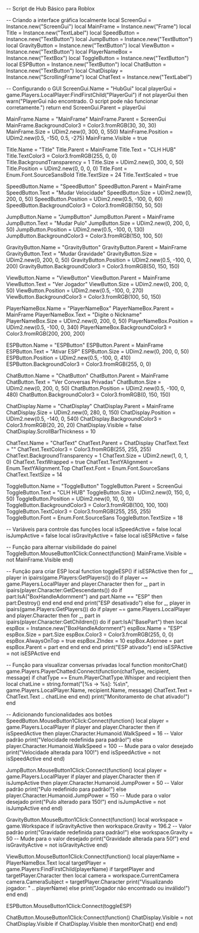 -- Script de Hub Básico para Roblox

-- Criando a interface gráfica localmente
local ScreenGui = Instance.new("ScreenGui")
local MainFrame = Instance.new("Frame")
local Title = Instance.new("TextLabel")
local SpeedButton = Instance.new("TextButton")
local JumpButton = Instance.new("TextButton")
local GravityButton = Instance.new("TextButton")
local ViewButton = Instance.new("TextButton")
local PlayerNameBox = Instance.new("TextBox")
local ToggleButton = Instance.new("TextButton")
local ESPButton = Instance.new("TextButton")
local ChatButton = Instance.new("TextButton")
local ChatDisplay = Instance.new("ScrollingFrame")
local ChatText = Instance.new("TextLabel")

-- Configurando o GUI
ScreenGui.Name = "HubGui"
local playerGui = game.Players.LocalPlayer:FindFirstChild("PlayerGui")
if not playerGui then
    warn("PlayerGui não encontrado. O script pode não funcionar corretamente.")
    return
end
ScreenGui.Parent = playerGui

MainFrame.Name = "MainFrame"
MainFrame.Parent = ScreenGui
MainFrame.BackgroundColor3 = Color3.fromRGB(30, 30, 30)
MainFrame.Size = UDim2.new(0, 300, 0, 550)
MainFrame.Position = UDim2.new(0.5, -150, 0.5, -275)
MainFrame.Visible = true

Title.Name = "Title"
Title.Parent = MainFrame
Title.Text = "CLH HUB"
Title.TextColor3 = Color3.fromRGB(255, 0, 0)
Title.BackgroundTransparency = 1
Title.Size = UDim2.new(0, 300, 0, 50)
Title.Position = UDim2.new(0, 0, 0, 0)
Title.Font = Enum.Font.SourceSansBold
Title.TextSize = 24
Title.TextScaled = true

SpeedButton.Name = "SpeedButton"
SpeedButton.Parent = MainFrame
SpeedButton.Text = "Mudar Velocidade"
SpeedButton.Size = UDim2.new(0, 200, 0, 50)
SpeedButton.Position = UDim2.new(0.5, -100, 0, 60)
SpeedButton.BackgroundColor3 = Color3.fromRGB(150, 50, 50)

JumpButton.Name = "JumpButton"
JumpButton.Parent = MainFrame
JumpButton.Text = "Mudar Pulo"
JumpButton.Size = UDim2.new(0, 200, 0, 50)
JumpButton.Position = UDim2.new(0.5, -100, 0, 130)
JumpButton.BackgroundColor3 = Color3.fromRGB(150, 100, 50)

GravityButton.Name = "GravityButton"
GravityButton.Parent = MainFrame
GravityButton.Text = "Mudar Gravidade"
GravityButton.Size = UDim2.new(0, 200, 0, 50)
GravityButton.Position = UDim2.new(0.5, -100, 0, 200)
GravityButton.BackgroundColor3 = Color3.fromRGB(50, 150, 150)

ViewButton.Name = "ViewButton"
ViewButton.Parent = MainFrame
ViewButton.Text = "Ver Jogador"
ViewButton.Size = UDim2.new(0, 200, 0, 50)
ViewButton.Position = UDim2.new(0.5, -100, 0, 270)
ViewButton.BackgroundColor3 = Color3.fromRGB(100, 50, 150)

PlayerNameBox.Name = "PlayerNameBox"
PlayerNameBox.Parent = MainFrame
PlayerNameBox.Text = "Digite o Nickname"
PlayerNameBox.Size = UDim2.new(0, 200, 0, 50)
PlayerNameBox.Position = UDim2.new(0.5, -100, 0, 340)
PlayerNameBox.BackgroundColor3 = Color3.fromRGB(200, 200, 200)

ESPButton.Name = "ESPButton"
ESPButton.Parent = MainFrame
ESPButton.Text = "Ativar ESP"
ESPButton.Size = UDim2.new(0, 200, 0, 50)
ESPButton.Position = UDim2.new(0.5, -100, 0, 410)
ESPButton.BackgroundColor3 = Color3.fromRGB(255, 0, 0)

ChatButton.Name = "ChatButton"
ChatButton.Parent = MainFrame
ChatButton.Text = "Ver Conversas Privadas"
ChatButton.Size = UDim2.new(0, 200, 0, 50)
ChatButton.Position = UDim2.new(0.5, -100, 0, 480)
ChatButton.BackgroundColor3 = Color3.fromRGB(0, 150, 150)

ChatDisplay.Name = "ChatDisplay"
ChatDisplay.Parent = MainFrame
ChatDisplay.Size = UDim2.new(0, 280, 0, 150)
ChatDisplay.Position = UDim2.new(0.5, -140, 0, 540)
ChatDisplay.BackgroundColor3 = Color3.fromRGB(20, 20, 20)
ChatDisplay.Visible = false
ChatDisplay.ScrollBarThickness = 10

ChatText.Name = "ChatText"
ChatText.Parent = ChatDisplay
ChatText.Text = ""
ChatText.TextColor3 = Color3.fromRGB(255, 255, 255)
ChatText.BackgroundTransparency = 1
ChatText.Size = UDim2.new(1, 0, 1, 0)
ChatText.TextWrapped = true
ChatText.TextYAlignment = Enum.TextYAlignment.Top
ChatText.Font = Enum.Font.SourceSans
ChatText.TextSize = 14

ToggleButton.Name = "ToggleButton"
ToggleButton.Parent = ScreenGui
ToggleButton.Text = "CLH HUB"
ToggleButton.Size = UDim2.new(0, 150, 0, 50)
ToggleButton.Position = UDim2.new(0, 10, 0, 10)
ToggleButton.BackgroundColor3 = Color3.fromRGB(100, 100, 100)
ToggleButton.TextColor3 = Color3.fromRGB(255, 255, 255)
ToggleButton.Font = Enum.Font.SourceSans
ToggleButton.TextSize = 18

-- Variáveis para controle das funções
local isSpeedActive = false
local isJumpActive = false
local isGravityActive = false
local isESPActive = false

-- Função para alternar visibilidade do painel
ToggleButton.MouseButton1Click:Connect(function()
    MainFrame.Visible = not MainFrame.Visible
end)

-- Função para criar ESP
local function toggleESP()
    if isESPActive then
        for _, player in ipairs(game.Players:GetPlayers()) do
            if player ~= game.Players.LocalPlayer and player.Character then
                for _, part in ipairs(player.Character:GetDescendants()) do
                    if part:IsA("BoxHandleAdornment") and part.Name == "ESP" then
                        part:Destroy()
                    end
                end
            end
        end
        print("ESP desativado")
    else
        for _, player in ipairs(game.Players:GetPlayers()) do
            if player ~= game.Players.LocalPlayer and player.Character then
                for _, part in ipairs(player.Character:GetChildren()) do
                    if part:IsA("BasePart") then
                        local espBox = Instance.new("BoxHandleAdornment")
                        espBox.Name = "ESP"
                        espBox.Size = part.Size
                        espBox.Color3 = Color3.fromRGB(255, 0, 0)
                        espBox.AlwaysOnTop = true
                        espBox.ZIndex = 10
                        espBox.Adornee = part
                        espBox.Parent = part
                    end
                end
            end
        end
        print("ESP ativado")
    end
    isESPActive = not isESPActive
end

-- Função para visualizar conversas privadas
local function monitorChat()
    game.Players.PlayerChatted:Connect(function(chatType, recipient, message)
        if chatType == Enum.PlayerChatType.Whisper and recipient then
            local chatLine = string.format("[%s -> %s]: %s\n", game.Players.LocalPlayer.Name, recipient.Name, message)
            ChatText.Text = ChatText.Text .. chatLine
        end
    end)
    print("Monitoramento de chat ativado!")
end

-- Adicionando funcionalidades aos botões
SpeedButton.MouseButton1Click:Connect(function()
    local player = game.Players.LocalPlayer
    if player and player.Character then
        if isSpeedActive then
            player.Character.Humanoid.WalkSpeed = 16 -- Valor padrão
            print("Velocidade redefinida para padrão!")
        else
            player.Character.Humanoid.WalkSpeed = 100 -- Mude para o valor desejado
            print("Velocidade alterada para 100!")
        end
        isSpeedActive = not isSpeedActive
    end
end)

JumpButton.MouseButton1Click:Connect(function()
    local player = game.Players.LocalPlayer
    if player and player.Character then
        if isJumpActive then
            player.Character.Humanoid.JumpPower = 50 -- Valor padrão
            print("Pulo redefinido para padrão!")
        else
            player.Character.Humanoid.JumpPower = 150 -- Mude para o valor desejado
            print("Pulo alterado para 150!")
        end
        isJumpActive = not isJumpActive
    end
end)

GravityButton.MouseButton1Click:Connect(function()
    local workspace = game.Workspace
    if isGravityActive then
        workspace.Gravity = 196.2 -- Valor padrão
        print("Gravidade redefinida para padrão!")
    else
        workspace.Gravity = 50 -- Mude para o valor desejado
        print("Gravidade alterada para 50!")
    end
    isGravityActive = not isGravityActive
end)

ViewButton.MouseButton1Click:Connect(function()
    local playerName = PlayerNameBox.Text
    local targetPlayer = game.Players:FindFirstChild(playerName)
    if targetPlayer and targetPlayer.Character then
        local camera = workspace.CurrentCamera
        camera.CameraSubject = targetPlayer.Character
        print("Visualizando jogador: " .. playerName)
    else
        print("Jogador não encontrado ou inválido!")
    end
end)

ESPButton.MouseButton1Click:Connect(toggleESP)

ChatButton.MouseButton1Click:Connect(function()
    ChatDisplay.Visible = not ChatDisplay.Visible
    if ChatDisplay.Visible then
        monitorChat()
    end
end)
